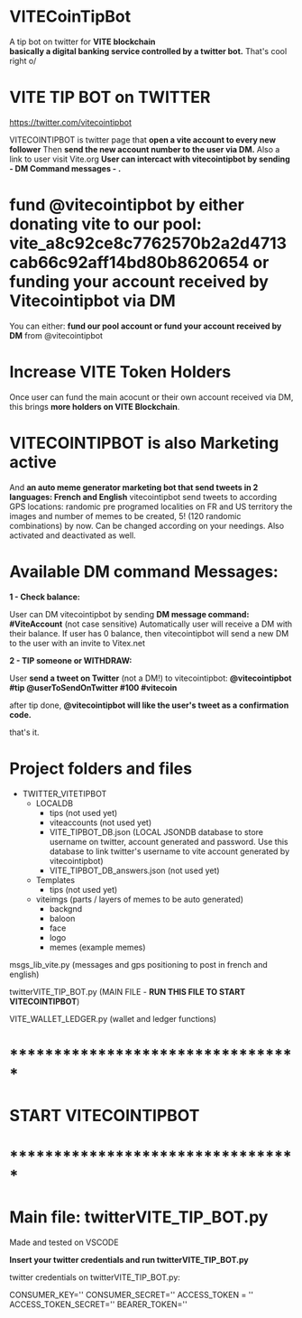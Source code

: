# VITECoinTipBot
A tip bot on twitter for **VITE blockchain**  
**basically a digital banking service controlled by a twitter bot.** 
That's cool right o/


# VITE TIP BOT on TWITTER
https://twitter.com/vitecointipbot

VITECOINTIPBOT is twitter page that **open a vite account to every new follower** 
Then **send the new account number to the user via DM.** Also a link to user visit Vite.org
**User can intercact with vitecointipbot by sending - DM Command messages - .** 

# fund @vitecointipbot by either donating vite to our pool: vite_a8c92ce8c7762570b2a2d4713cab66c92aff14bd80b8620654 or funding your account received by Vitecointipbot via DM
You can either: **fund our pool account or fund your account received by DM** from @vitecointipbot 

# Increase VITE Token Holders
Once user can fund the main acocunt or their own account received via DM, this brings **more holders on VITE Blockchain**.

# VITECOINTIPBOT is also Marketing active
And **an auto meme generator marketing bot that send tweets in 2 languages: French and English**
vitecointipbot send tweets to according GPS locations: randomic pre programed localities on FR and US territory
the images and number of memes to be created, 5! (120 randomic combinations) by now. Can be changed according on your needings.
Also activated and deactivated as well.


# Available DM command Messages:

**1 - Check balance:**

User can DM vitecointipbot by sending **DM message command: #ViteAccount** (not case sensitive)
Automatically user will receive a DM with their balance.
If user has 0 balance, then vitecointipbot will send a new DM to the user with an invite to Vitex.net 


**2 - TIP someone or WITHDRAW:**

User **send a tweet on Twitter** (not a DM!) to vitecointipbot: **@vitecointipbot #tip @userToSendOnTwitter #100 #vitecoin**

after tip done, **@vitecointipbot will like the user's tweet as a confirmation code.**

that's it.





# Project folders and files

  - TWITTER_VITETIPBOT
    - LOCALDB
      - tips (not used yet) 
      - viteaccounts (not used yet)
      - VITE_TIPBOT_DB.json (LOCAL JSONDB database to store username on twitter, account generated and password. Use this database to link twitter's username to vite account generated by vitecointipbot)
      - VITE_TIPBOT_DB_answers.json (not used yet)
    - Templates
      - tips (not used yet)
    - viteimgs (parts / layers of memes to be auto generated)
      - backgnd
      - baloon
      - face
      - logo
      - memes (example memes)
  
  msgs_lib_vite.py (messages and gps positioning to post in french and english)
  
  twitterVITE_TIP_BOT.py (MAIN FILE - **RUN THIS FILE TO START VITECOINTIPBOT**)
  
  VITE_WALLET_LEDGER.py (wallet and ledger functions)
  
  
# ********************************* 
# START VITECOINTIPBOT
# ********************************* 
# Main file: twitterVITE_TIP_BOT.py

Made and tested on VSCODE

**Insert your twitter credentials and run twitterVITE_TIP_BOT.py**

twitter credentials on twitterVITE_TIP_BOT.py:

CONSUMER_KEY=''
CONSUMER_SECRET=''
ACCESS_TOKEN = ''
ACCESS_TOKEN_SECRET=''
BEARER_TOKEN=''
  
  
  
  
  
  
  



